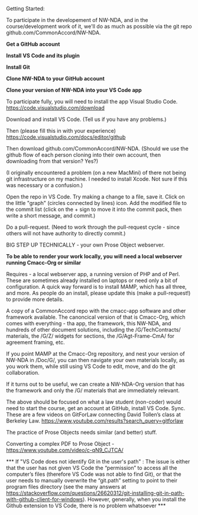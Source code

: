 Getting Started:

To participate in the developement of NW-NDA, and in the course/development work of it, we'll do as much as possible via the git repo github.com/CommonAccord/NW-NDA.

**Get a GitHub account**

**Install VS Code and its plugin**

**Install Git**

**Clone NW-NDA to your GitHub account**

**Clone your version of NW-NDA into your VS Code app**

To participate fully, you will need to install the app Visual Studio Code. https://code.visualstudio.com/download

Download and install VS Code.  (Tell us if you have any problems.)

Then (please fill this in with your experience) https://code.visualstudio.com/docs/editor/github

Then download github.com/CommonAccord/NW-NDA.
(Should we use the github flow of each person cloning into their own account, then downloading from that version?  Yes?)

(I originally encountered a problem (on a new MacMini) of there not being git infrastructure on my machine.  I needed to install Xcode.  Not sure if this was necessary or a confusion.)

Open the repo in VS Code.  Try making a change to a file, save it.  Click on the little "graph" (circles connected by lines) icon.  Add the modified file to the commit list (click on the + sign to move it into the commit pack, then write a short message, and commit.)

Do a pull-request.
(Need to work through the pull-request cycle - since others will not have authority to directly commit.)


BIG STEP UP TECHNICALLY - your own Prose Object webserver. 

**To be able to render your work locally, you will need a local webserver running Cmacc-Org or similar**

Requires - a local webserver app, a running version of PHP and of Perl.  These are sometimes already installed on laptops or need only a bit of configuration.  A quick way forward is to install MAMP, which has all three, and more.  As people do an install, please update this (make a pull-request!) to provide more details.  

A copy of a CommonAccord repo with the cmacc-app software and other framework available.  The canoncical version of that is Cmacc-Org, which comes with everything - tha app, the framework, this NW-NDA, and hundreds of other document solutions, including the /G/TechContracts/ materials, the /G/Z/ widgets for sections, the /G/Agt-Frame-CmA/ for agreement framing, etc.

If you point MAMP at the Cmacc-Org repository, and nest your version of NW-NDA in /Doc/G/, you can then navigate your own materials locally, as you work them, while still using VS Code to edit, move, and do the git collaboration.

If it turns out to be useful, we can create a NW-NDA-Org version that has the framework and only the /G/ materials that are immediately relevant.


The above should be focused on what a law student (non-coder) would need to start the course, get an account at GitHub, install VS Code.  Sync.  These are a few videos on GitForLaw connecting David Tollen’s class at Berkeley Law.  https://www.youtube.com/results?search_query=gitforlaw


The practice of Prose Objects needs similar (and better) stuff.  

Converting a complex PDF to Prose Object - https://www.youtube.com/video/c-qN9_CJTCA/

*** If "VS Code does not identify Git in the user's path" : The issue is either that the user has not given VS Code the “permission” to access all the computer’s files (therefore VS Code was not able to find Git), or that the user needs to manually overwrite the “git.path” setting to point to their program files directory (see the many answers at https://stackoverflow.com/questions/26620312/git-installing-git-in-path-with-github-client-for-windows). However, generally, when you install the Github extension to VS Code, there is no problem whatsoever ***
